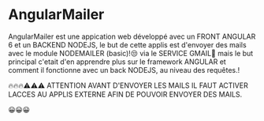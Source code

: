 # AngularMailer

AngularMailer est une appication web développé avec un FRONT ANGULAR 6 et un BACKEND NODEJS, le but de cette applis est d'envoyer des mails avec le module NODEMAILER (basic)!😒 via le SERVICE GMAIL📩  mais le but principal c'etait d'en apprendre plus sur le framework ANGULAR et comment il fonctionne avec un back NODEJS, au niveau des requêtes.!

🔥🔥🔥⚠️⚠️⚠️ ATTENTION AVANT D'ENVOYER LES MAILS IL FAUT ACTIVER LACCES AU APPLIS EXTERNE AFIN DE POUVOIR ENVOYER DES MAILS.

😀😀😀
